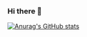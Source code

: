 ### Hi there 👋

[![Anurag's GitHub stats](https://github-readme-stats.vercel.app/api?username=cjjcastro)](https://github.com/anuraghazra/github-readme-stats)



<!--
**cjjcastro/cjjcastro** is a ✨ _special_ ✨ repository because its `README.md` (this file) appears on your GitHub profile.

Here are some ideas to get you started:

- 🔭 I’m currently working on ...
- 🌱 I’m currently learning ...
- 👯 I’m looking to collaborate on ...
- 🤔 I’m looking for help with ...
- 💬 Ask me about ...
- 📫 How to reach me: ...
- 😄 Pronouns: ...
- ⚡ Fun fact: ...
-->
